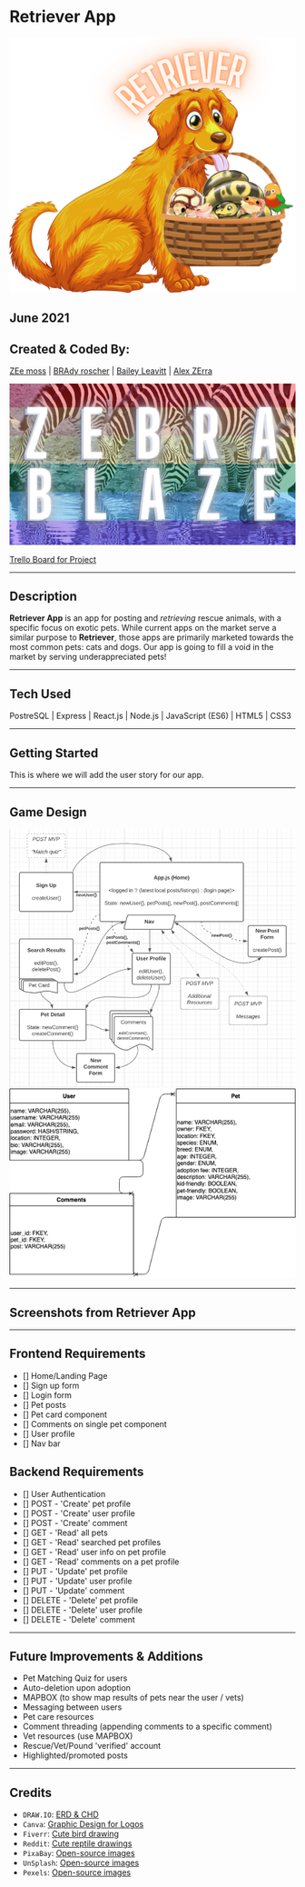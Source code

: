 # Retriever App
![Retriever App Logo](./retrieverLogo.png)
## June 2021


## Created & Coded By:
[ZEe moss](https://www.linkedin.com/in/lindsey-zee-moss/) | [BRAdy roscher](https://www.linkedin.com/in/brady-roscher-291521212/) | [Bailey Leavitt](https://www.linkedin.com/in/baileyleavitt/) | [Alex ZErra](https://www.linkedin.com/in/alexander-zerra-a2737788/)

![Zebra Blaze Team Logo](./TeamZebraBlaze_smol.png)

[Trello Board for Project](https://trello.com/b/47z1in78/retriever-app)
***

## Description
**Retriever App** is an app for posting and *retrieving* rescue animals, with a specific focus on exotic pets. While current apps on the market serve a similar purpose to **Retriever**, those apps are primarily marketed towards the most common pets: cats and dogs. Our app is going to fill a void in the market by serving underappreciated pets!

***

## Tech Used
PostreSQL | Express | React.js | Node.js | JavaScript (ES6) | HTML5 | CSS3

***

## Getting Started
This is where we will add the user story for our app.

***

## Game Design
![Retriever App Component Hierarchy Diagram](./Retriever_CHD.png)
![Retriever App Entity Relationship Diagram](./Retriever_ERD.png)

***

## Screenshots from Retriever App

***

## Frontend Requirements
- [] Home/Landing Page
- [] Sign up form
- [] Login form
- [] Pet posts
- [] Pet card component
- [] Comments on single pet component
- [] User profile
- [] Nav bar

## Backend Requirements
- [] User Authentication
- [] POST - 'Create' pet profile
- [] POST - 'Create' user profile
- [] POST - 'Create' comment
- [] GET - 'Read' all pets
- [] GET - 'Read' searched pet profiles
- [] GET - 'Read' user info on pet profile
- [] GET - 'Read' comments on a pet profile
- [] PUT - 'Update' pet profile
- [] PUT - 'Update' user profile
- [] PUT - 'Update' comment
- [] DELETE - 'Delete' pet profile
- [] DELETE - 'Delete' user profile
- [] DELETE - 'Delete' comment

***

## Future Improvements & Additions
- Pet Matching Quiz for users
- Auto-deletion upon adoption
- MAPBOX (to show map results of pets near the user / vets)
- Messaging between users
- Pet care resources
- Comment threading (appending comments to a specific comment)
- Vet resources (use MAPBOX)
- Rescue/Vet/Pound 'verified' account
- Highlighted/promoted posts

***

## Credits
- `DRAW.IO`: [ERD & CHD](https://app.diagrams.net/)
- `Canva`: [Graphic Design for Logos](https://www.canva.com/)
- `Fiverr`: [Cute bird drawing](https://www.fiverr.com/emabrumercek/)
- `Reddit`: [Cute reptile drawings](https://www.reddit.com/r/SnakesWithHats/)
- `PixaBay`: [Open-source images](https://pixabay.com/)
- `UnSplash`: [Open-source images](https://unsplash.com/)
- `Pexels`: [Open-source images](https://www.pexels.com/)